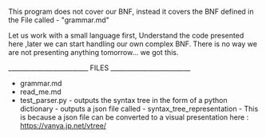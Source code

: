 This program does not cover our BNF, instead it covers the BNF defined in the File called - "grammar.md"

Let us work with a small language first,
Understand the code presented here ,later we can start handling our own complex BNF.
There is no way we are not presenting anything tomorrow... we got this.


_________________________ FILES _________________________

- grammar.md
- read_me.md
- test_parser.py - outputs the syntax tree in the form of a python dictionary
                 - outputs a json file called - syntax_tree_representation
                    - This is because a json file can be converted to a visual presentation here : https://vanya.jp.net/vtree/
